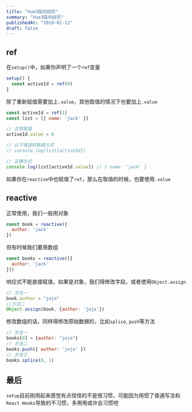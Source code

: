 ```yaml
---
title: "Vue3踩坑经历"
summary: "Vue3踩坑经历"
publishedAt: "2010-01-12"
draft: false
---
```


## ref
在`setup()`中，如果你声明了一个`ref`变量
```js
setup() {
  const activeId = ref(0)
}
```
除了重新赋值需要加上`.value`，其他取值的情况下也要加上`.value`
```js
const activeId = ref(1)
const list = [{ name: 'jack' }]

// 正常赋值
activeId.value = 0

// 以下错误的取值方式
// console.log(list[activeId])

// 正确方式
console.log(list[activeId.value]) // { name: 'jack' }
```
如果你在`reactive`中也赋值了`ref`，那么在取值的时候，也要使用`.value`

## reactive
正常使用，我们一般用对象
```js
const book = reactive({
  author: 'jack'
})
```
但有时候我们要用数组
```js
const books = reactive([{
  author: 'jack'
}])
```
响应式不能直接赋值，如果是对象，我们得修改字段，或者使用`Object.assign`
```js
// 方法一
book.author = "jojo"
//方法二
Object.assign(book, {author: 'jojo'})
```
修改数组的话，同样得修改原始数据的，比如`splice`, `push`等方法
```js
// 方法一
books[0] = {author: "jojo"}
// 方法二
books.push({ author: 'jojo' })
// 方法三
books.splice(0, 1)
```

## 最后
`setup`目前刚用起来感觉有点怪怪的不是很习惯，可能因为用惯了普通写法和`React Hooks`导致的不习惯，多用用或许会习惯吧